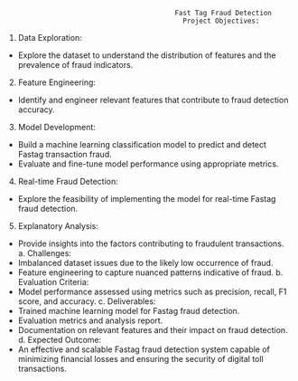                                               Fast Tag Fraud Detection
                                                Project Objectives:
1. Data Exploration:
 - Explore the dataset to understand the distribution of features and the prevalence of fraud 
indicators.
2. Feature Engineering:
 - Identify and engineer relevant features that contribute to fraud detection accuracy.
3. Model Development:
 - Build a machine learning classification model to predict and detect Fastag transaction fraud.
 - Evaluate and fine-tune model performance using appropriate metrics.
4. Real-time Fraud Detection:
 - Explore the feasibility of implementing the model for real-time Fastag fraud detection.
5. Explanatory Analysis:
 - Provide insights into the factors contributing to fraudulent transactions.
        a. Challenges:
- Imbalanced dataset issues due to the likely low occurrence of fraud.
- Feature engineering to capture nuanced patterns indicative of fraud.
        b. Evaluation Criteria:
- Model performance assessed using metrics such as precision, recall, F1 score, and accuracy.
        c. Deliverables:
- Trained machine learning model for Fastag fraud detection.
- Evaluation metrics and analysis report.
- Documentation on relevant features and their impact on fraud detection.
        d. Expected Outcome:
- An effective and scalable Fastag fraud detection system capable of minimizing financial losses and 
ensuring the security of digital toll transactions.
